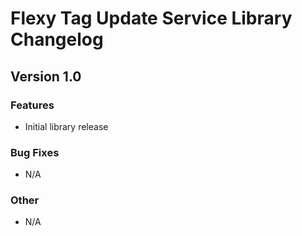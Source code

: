# Flexy Tag Update Service Library Changelog

## Version 1.0
### Features
- Initial library release
### Bug Fixes
- N/A
### Other
- N/A